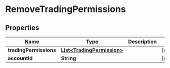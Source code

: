 

# RemoveTradingPermissions


## Properties

| Name | Type | Description | Notes |
|------------ | ------------- | ------------- | -------------|
|**tradingPermissions** | [**List&lt;TradingPermission&gt;**](TradingPermission.md) |  |  [optional] |
|**accountId** | **String** |  |  [optional] |



